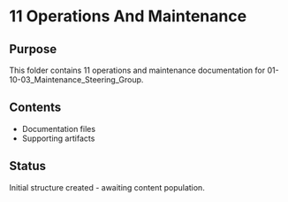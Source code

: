 # 11 Operations And Maintenance

## Purpose
This folder contains 11 operations and maintenance documentation for 01-10-03_Maintenance_Steering_Group.

## Contents
- Documentation files
- Supporting artifacts

## Status
Initial structure created - awaiting content population.
